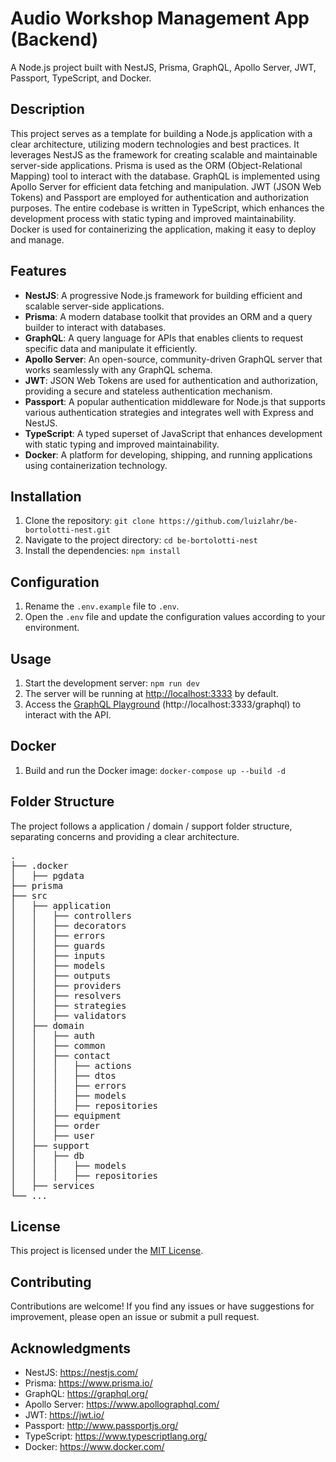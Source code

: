 <h1>Audio Workshop Management App (Backend)</h1>

<p>A Node.js project built with NestJS, Prisma, GraphQL, Apollo Server, JWT, Passport, TypeScript, and Docker.</p>

<h2>Description</h2>

<p>This project serves as a template for building a Node.js application with a clear architecture, utilizing modern technologies and best practices. It leverages NestJS as the framework for creating scalable and maintainable server-side applications. Prisma is used as the ORM (Object-Relational Mapping) tool to interact with the database. GraphQL is implemented using Apollo Server for efficient data fetching and manipulation. JWT (JSON Web Tokens) and Passport are employed for authentication and authorization purposes. The entire codebase is written in TypeScript, which enhances the development process with static typing and improved maintainability. Docker is used for containerizing the application, making it easy to deploy and manage.</p>

<h2>Features</h2>

<ul>
<li><strong>NestJS</strong>: A progressive Node.js framework for building efficient and scalable server-side applications.</li>
<li><strong>Prisma</strong>: A modern database toolkit that provides an ORM and a query builder to interact with databases.</li>
<li><strong>GraphQL</strong>: A query language for APIs that enables clients to request specific data and manipulate it efficiently.</li>
<li><strong>Apollo Server</strong>: An open-source, community-driven GraphQL server that works seamlessly with any GraphQL schema.</li>
<li><strong>JWT</strong>: JSON Web Tokens are used for authentication and authorization, providing a secure and stateless authentication mechanism.</li>
<li><strong>Passport</strong>: A popular authentication middleware for Node.js that supports various authentication strategies and integrates well with Express and NestJS.</li>
<li><strong>TypeScript</strong>: A typed superset of JavaScript that enhances development with static typing and improved maintainability.</li>
<li><strong>Docker</strong>: A platform for developing, shipping, and running applications using containerization technology.</li>
</ul>

<h2>Installation</h2>

<ol>
<li>Clone the repository: <code>git clone https://github.com/luizlahr/be-bortolotti-nest.git</code></li>
<li>Navigate to the project directory: <code>cd be-bortolotti-nest</code></li>
<li>Install the dependencies: <code>npm install</code></li>
</ol>

<h2>Configuration</h2>

<ol>
<li>Rename the <code>.env.example</code> file to <code>.env</code>.</li>
<li>Open the <code>.env</code> file and update the configuration values according to your environment.</li>
</ol>

<h2>Usage</h2>

<ol>
<li>Start the development server: <code>npm run dev</code></li>
<li>The server will be running at <a href="http://localhost:3333">http://localhost:3333</a> by default.</li>
<li>Access the <a href="http://localhost:3333/graphql">GraphQL Playground</a> (http://localhost:3333/graphql) to interact with the API.</li>
</ol>

<h2>Docker</h2>

<ol>
<li>Build and run the Docker image: <code>docker-compose up --build -d</code></li>
</ol>

<h2>Folder Structure</h2>



<p>The project follows a application / domain / support folder structure, separating concerns and providing a clear architecture.</p>

<pre>
.
├── .docker
│   ├── pgdata
├── prisma
├── src
│   ├── application
│   │   ├── controllers
│   │   ├── decorators
│   │   ├── errors
│   │   ├── guards
│   │   ├── inputs
│   │   ├── models
│   │   ├── outputs
│   │   ├── providers
│   │   ├── resolvers
│   │   ├── strategies
│   │   ├── validators
│   ├── domain
│   │   ├── auth
│   │   ├── common
│   │   ├── contact
│   │   │   ├── actions
│   │   │   ├── dtos
│   │   │   ├── errors
│   │   │   ├── models
│   │   │   ├── repositories
│   │   ├── equipment
│   │   ├── order
│   │   ├── user
│   ├── support
│   │   ├── db
│   │   │   ├── models
│   │   │   ├── repositories
│   ├── services
└── ...
</pre>

<h2>License</h2>

<p>This project is licensed under the <a href="LICENSE">MIT License</a>.</p>

<h2>Contributing</h2>

<p>Contributions are welcome! If you find any issues or have suggestions for improvement, please open an issue or submit a pull request.</p>

<h2>Acknowledgments</h2>

<ul>
<li>NestJS: <a href="https://nestjs.com/">https://nestjs.com/</a></li>
<li>Prisma: <a href="https://www.prisma.io/">https://www.prisma.io/</a></li>
<li>GraphQL: <a href="https://graphql.org/">https://graphql.org/</a></li>
<li>Apollo Server: <a href="https://www.apollographql.com/">https://www.apollographql.com/</a></li>
<li>JWT: <a href="https://jwt.io/">https://jwt.io/</a></li>
<li>Passport: <a href="http://www.passportjs.org/">http://www.passportjs.org/</a></li>
<li>TypeScript: <a href="https://www.typescriptlang.org/">https://www.typescriptlang.org/</a></li>
<li>Docker: <a href="https://www.docker.com/">https://www.docker.com/</a></li>
</ul>
